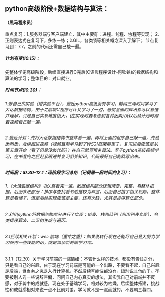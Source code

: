 ## python高级阶段+数据结构与算法：
#### （黑马程序员）
重点复习：1.服务器端与客户端建立，其中主要有：进程、线程、协程等实现； 2.正则表达式在复习下，多练一练；3.GIL，各类锁等相关概念深入了解下；
节点复习到：7.7，之前的代码还需自己敲一遍。
##### 计划有变(10.15)：
先整体学完高级阶段，后续直接进行C完后(C语言程序设计-何钦铭)的数据结构和算法的学习；整体目的：对口就业。
##### 时间节点(10.30)：
###### 1.做自己的实验（搭实验平台），最近python高级没有学习，前两三周时间学习了大话数据结构，由于之前将C程序设计又学习了一边，感觉里面的算法都可以看懂并理解，只是自己实现难度很大，(在实现时要考虑到各种因素)所以后续计划时跟着视频自己敲一遍。
###### 2.最近计划：先将大话数据结构书整体看一遍，再将上面的程序自己敲一遍，先熟悉熟悉，后续跟进视频（视频目前学习到了WSGI框架那里了，复习进度应该是从第五章开始（看了但是没敲代码））在自己默写相关算法。至于python高级视频学习，在书看完之后赶紧跟进并复习相关知识，代码最好自己能默写出来。
##### 时间段：10.30-12.1：现阶段学习总结（记得隔一段时间的复习）：
###### 1.《大话数据结构》书认真看完一遍。数据结构部分逻辑清楚，完整，有整体把握。后面算法部分：排序与查找看书感觉较为晦涩，后面自己搜了相关视频，整体算是看懂了，但是后续实现应该是主要，还有欠缺，尤其是排序算法部分。
###### 2.利用python将数据结构部分进行了实现：链表、栈和队列（利用列表实现），各类排序算法、二叉树生成与遍历。
###### 3.1后续相关计划：web 前端（重中之重）：如果说转行现在还能尽自己最大努力学习获得一些技能的话，就是抓紧将前端学习完。
 3.1.1（12.20）关于学习前端的一些情绪：不管什么样的技术，都没有贵贱之分，只是看自己的兴趣，由于现在学习前端是可能的一个出路，不要看不起，自己兴趣是后端，但当务之急是入行计算机，不然后续可能性都没有，跟别说其他的了。不要被别人的一些说辞带偏，问问自己内心真实的想法，其实我自己对前端并不反感，对于其中的成就感，现在处于基础学习，相对较为枯燥，后续整体搭建，挑战性和成就感相对来说一点不比前对差。学习就不是一蹴而就的，不要朝三暮四。



